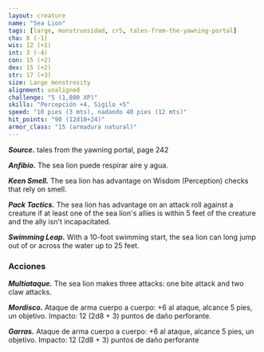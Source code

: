 ```yaml
---
layout: creature
name: "Sea Lion"
tags: [large, monstruosidad, cr5, tales-from-the-yawning-portal]
cha: 8 (-1)
wis: 12 (+1)
int: 3 (-4)
con: 15 (+2)
dex: 15 (+2)
str: 17 (+3)
size: Large monstrosity
alignment: unaligned
challenge: "5 (1,800 XP)"
skills: "Percepción +4, Sigilo +5"
speed: "10 pies (3 mts), nadando 40 pies (12 mts)"
hit_points: "90 (12d10+24)"
armor_class: "15 (armadura natural)"
---
```


***Source.*** tales from the yawning portal,  page 242

***Anfibio.*** The sea lion puede respirar aire y agua.

***Keen Smell.*** The sea lion has advantage on Wisdom (Perception) checks that rely on smell.

***Pack Tactics.*** The sea lion has advantage on an attack roll against a creature if at least one of the sea lion's allies is within 5 feet of the creature and the ally isn't incapacitated.

***Swimming Leap.*** With a 10-foot swimming start, the sea lion can long jump out of or across the water up to 25 feet.

### Acciones

***Multiataque.*** The sea lion makes three attacks: one bite attack and two claw attacks.

***Mordisco.*** Ataque de arma cuerpo a cuerpo: +6 al ataque, alcance 5 pies, un objetivo. Impacto: 12 (2d8 + 3) puntos de daño perforante.

***Garras.*** Ataque de arma cuerpo a cuerpo: +6 al ataque, alcance 5 pies, un objetivo. Impacto: 12 (2d8 + 3) puntos de daño perforante